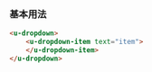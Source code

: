 ### 基本用法

``` html
<u-dropdown>
    <u-dropdown-item text="item">
    </u-dropdown-item>
</u-dropdown>
```